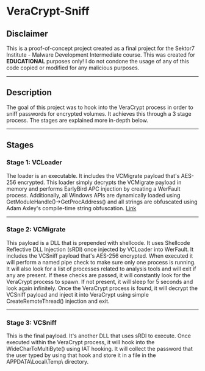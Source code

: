 # VeraCrypt-Sniff
## Disclaimer
This is a proof-of-concept project created as a final project for the Sektor7 Institute - Malware Development Intermediate course. This was created for **EDUCATIONAL** purposes only! I do not condone the usage of any of this code copied or modified for any malicious purposes.

---

## Description
The goal of this project was to hook into the VeraCrypt process in order to sniff passwords for encrypted volumes. It achieves this through a 3 stage process. The stages are explained more in-depth below.

---

## Stages
### Stage 1: VCLoader
The loader is an executable. It includes the VCMigrate payload that's AES-256 encrypted. This loader simply decrypts the VCMigrate payload in memory and performs EarlyBird APC injection by creating a WerFault process. Additionally, all Windows APIs are dynamically loaded using GetModuleHandle()->GetProcAddress() and all strings are obfuscated using Adam Axley's compile-time string obfuscation. [Link](https://github.com/adamyaxley/Obfuscate)

---

### Stage 2: VCMigrate
This payload is a DLL that is prepended with shellcode. It uses Shellcode Reflective DLL Injection (sRDI) once injected by VCLoader into WerFault. It includes the VCSniff payload that's AES-256 encrypted. When executed it will perform a named pipe check to make sure only one process is running. It will also look for a list of processes related to analysis tools and will exit if any are present. If these checks are passed, it will constantly look for the VeraCrypt process to spawn. If not present, it will sleep for 5 seconds and look again infinitely. Once the VeraCrypt process is found, it will decrypt the VCSniff payload and inject it into VeraCrypt using simple CreateRemoteThread() injection and exit.

---

### Stage 3: VCSniff
This is the final payload. It's another DLL that uses sRDI to execute. Once executed within the VeraCrypt process, it will hook into the WideCharToMultiByte() using IAT hooking. It will collect the password that the user typed by using that hook and store it in a file in the APPDATA\Local\Temp\ directory.
